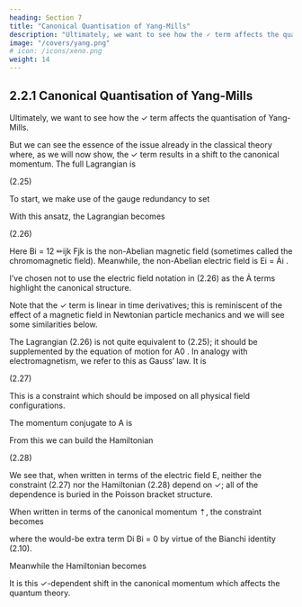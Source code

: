 ```yaml
---
heading: Section 7
title: "Canonical Quantisation of Yang-Mills"
description: "Ultimately, we want to see how the ✓ term affects the quantisation of Yang-Mills"
image: "/covers/yang.png"
# icon: /icons/xeno.png
weight: 14
---
```



## 2.2.1 Canonical Quantisation of Yang-Mills

Ultimately, we want to see how the ✓ term affects the quantisation of Yang-Mills. 

But we can see the essence of the issue already in the classical theory where, as we will now show, the ✓ term results in a shift to the canonical momentum. The full Lagrangian is

<!-- L=
1
✓
tr F μ⌫ Fμ⌫ +
tr ?F μ⌫ Fμ⌫
2
2
2g
16⇡ -->

(2.25)

To start, we make use of the gauge redundancy to set

<!-- A0 = 0 -->

With this ansatz, the Lagrangian becomes


<!-- L=
1 ⇣ 2
tr Ȧ
g2
⌘
✓
B2 + 2 tr Ȧ · B
4⇡ -->


(2.26)

Here Bi = 12 ✏ijk Fjk is the non-Abelian magnetic field (sometimes called the chromomagnetic field). Meanwhile, the non-Abelian electric field is Ei = Ȧi . 

I’ve chosen not to use the electric field notation in (2.26) as the Ȧ terms highlight the canonical structure.

Note that the ✓ term is linear in time derivatives; this is reminiscent of the effect of a magnetic field in Newtonian particle mechanics and we will see some similarities below. 

The Lagrangian (2.26) is not quite equivalent to (2.25); it should be supplemented by the equation of motion for A0 . In analogy with electromagnetism, we refer to this
as Gauss’ law. It is 

<!-- Di E i = 0 -->


(2.27)

This is a constraint which should be imposed on all physical field configurations.

The momentum conjugate to A is


<!-- ⇡=
@L
1
✓
= 2E + 2B
g
8⇡
@ Ȧ -->

From this we can build the Hamiltonian

<!-- H=
1
tr E2 + B2
g2 -->


(2.28)

We see that, when written in terms of the electric field E, neither the constraint (2.27) nor the Hamiltonian (2.28) depend on ✓; all of the dependence is buried in the Poisson bracket structure.

When written in terms of the canonical momentum ⇡, the
constraint becomes

<!-- Di ⇡i = 0 -->

where the would-be extra term Di Bi = 0 by virtue of the Bianchi identity (2.10).

Meanwhile the Hamiltonian becomes

<!-- ✓
◆2
✓
1
2
H = g tr ⇡
B
+
tr B2
8⇡ 2
g2 -->

It is this ✓-dependent shift in the canonical momentum which affects the quantum theory.

